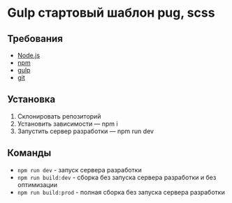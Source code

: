 # Gulp стартовый шаблон pug, scss

## Требования
* [Node.js](https://nodejs.org/en/)
* [npm](https://www.npmjs.com/)
* [gulp](https://gulpjs.com/)
* [git](https://git-scm.com/)

## Установка
1. Склонировать репозиторий
2. Установить зависимости — npm i
3. Запустить сервер разработки — npm run dev

## Команды
* ```npm run dev``` - запуск сервера разработки
* ```npm run build:dev``` - сборка без запуска сервера разработки и без оптимизации
* ```npm run build:prod``` - полная сборка без запуска сервера разработки
